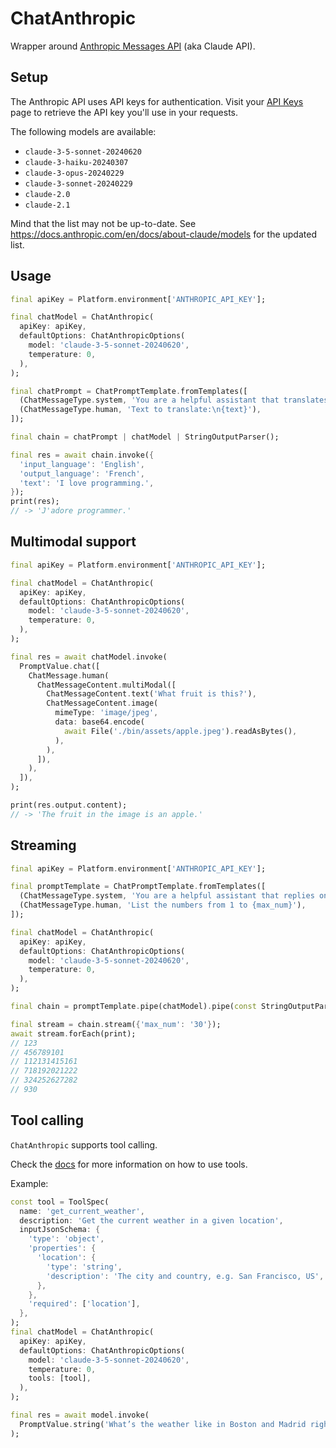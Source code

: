 # ChatAnthropic

Wrapper around [Anthropic Messages API](https://docs.anthropic.com/en/api/messages) (aka Claude API).

## Setup

The Anthropic API uses API keys for authentication. Visit your [API Keys](https://console.anthropic.com/settings/keys) page to retrieve the API key you'll use in your requests.

The following models are available:
- `claude-3-5-sonnet-20240620`
- `claude-3-haiku-20240307`
- `claude-3-opus-20240229`
- `claude-3-sonnet-20240229`
- `claude-2.0`
- `claude-2.1`

Mind that the list may not be up-to-date. See https://docs.anthropic.com/en/docs/about-claude/models for the updated list.

## Usage

```dart
final apiKey = Platform.environment['ANTHROPIC_API_KEY'];

final chatModel = ChatAnthropic(
  apiKey: apiKey,
  defaultOptions: ChatAnthropicOptions(
    model: 'claude-3-5-sonnet-20240620',
    temperature: 0,
  ),
);

final chatPrompt = ChatPromptTemplate.fromTemplates([
  (ChatMessageType.system, 'You are a helpful assistant that translates {input_language} to {output_language}.'),
  (ChatMessageType.human, 'Text to translate:\n{text}'),
]);

final chain = chatPrompt | chatModel | StringOutputParser();

final res = await chain.invoke({
  'input_language': 'English',
  'output_language': 'French',
  'text': 'I love programming.',
});
print(res);
// -> 'J'adore programmer.'
```

## Multimodal support

```dart
final apiKey = Platform.environment['ANTHROPIC_API_KEY'];

final chatModel = ChatAnthropic(
  apiKey: apiKey,
  defaultOptions: ChatAnthropicOptions(
    model: 'claude-3-5-sonnet-20240620',
    temperature: 0,
  ),
);

final res = await chatModel.invoke(
  PromptValue.chat([
    ChatMessage.human(
      ChatMessageContent.multiModal([
        ChatMessageContent.text('What fruit is this?'),
        ChatMessageContent.image(
          mimeType: 'image/jpeg',
          data: base64.encode(
            await File('./bin/assets/apple.jpeg').readAsBytes(),
          ),
        ),
      ]),
    ),
  ]),
);

print(res.output.content);
// -> 'The fruit in the image is an apple.'
```

## Streaming

```dart
final apiKey = Platform.environment['ANTHROPIC_API_KEY'];

final promptTemplate = ChatPromptTemplate.fromTemplates([
  (ChatMessageType.system, 'You are a helpful assistant that replies only with numbers in order without any spaces or commas.'),
  (ChatMessageType.human, 'List the numbers from 1 to {max_num}'),
]);

final chatModel = ChatAnthropic(
  apiKey: apiKey,
  defaultOptions: ChatAnthropicOptions(
    model: 'claude-3-5-sonnet-20240620',
    temperature: 0,
  ),
);

final chain = promptTemplate.pipe(chatModel).pipe(const StringOutputParser());

final stream = chain.stream({'max_num': '30'});
await stream.forEach(print);
// 123
// 456789101
// 112131415161
// 718192021222
// 324252627282
// 930
```

## Tool calling

`ChatAnthropic` supports tool calling.

Check the [docs](/modules/model_io/models/chat_models/how_to/tools.md) for more information on how to use tools.

Example:
```dart
const tool = ToolSpec(
  name: 'get_current_weather',
  description: 'Get the current weather in a given location',
  inputJsonSchema: {
    'type': 'object',
    'properties': {
      'location': {
        'type': 'string',
        'description': 'The city and country, e.g. San Francisco, US',
      },
    },
    'required': ['location'],
  },
);
final chatModel = ChatAnthropic(
  apiKey: apiKey,
  defaultOptions: ChatAnthropicOptions(
    model: 'claude-3-5-sonnet-20240620',
    temperature: 0,
    tools: [tool],
  ),
);

final res = await model.invoke(
  PromptValue.string('What’s the weather like in Boston and Madrid right now in celsius?'),
);
```
